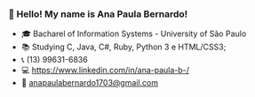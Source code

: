 ### 👋 Hello! My name is Ana Paula Bernardo! 

- 🎓 Bacharel of Information Systems - University of São Paulo
- 📚 Studying C, Java, C#, Ruby, Python 3 e HTML/CSS3; 
- 📞 (13) 99631-6836
- 💻 https://www.linkedin.com/in/ana-paula-b-/
- 📩 anapaulabernardo1703@gmail.com
